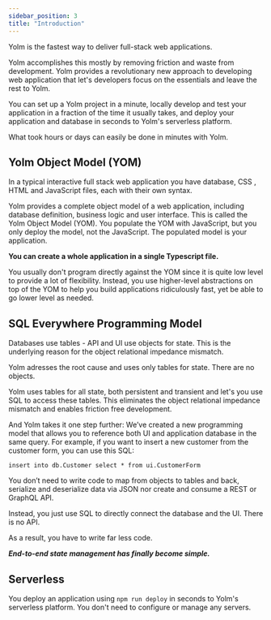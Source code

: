 ```yaml
---
sidebar_position: 3
title: "Introduction"
---
```

Yolm is the fastest way to deliver full-stack web applications.

Yolm accomplishes this mostly by removing friction and waste from development. Yolm provides a revolutionary new approach to developing web application that let's developers focus on the essentials and leave the rest to Yolm.

You can set up a Yolm project in a minute, locally develop and test your application in a fraction of the time it usually takes, and deploy your application and database in seconds to Yolm's serverless platform.

What took hours or days can easily be done in minutes with Yolm.

## Yolm Object Model (YOM)

In a typical interactive full stack web application you have database, CSS , HTML and JavaScript files, each with their own syntax.

Yolm provides a complete object model of a web application, including database definition, business logic and user interface. This is called the Yolm Object Model (YOM). You populate the YOM with JavaScript, but you only deploy the model, not the JavaScript. The populated model is your application.

__You can create a whole application in a single Typescript file.__

You usually don't program directly against the YOM since it is quite low level to provide a lot of flexibility. Instead, you use higher-level abstractions on top of the YOM to help you build applications ridiculously fast, yet be able to go lower level as needed.

## SQL Everywhere Programming Model

Databases use tables - API and UI use objects for state. This is the underlying reason for the object relational impedance mismatch.

Yolm adresses the root cause and uses only tables for state. There are no objects.

Yolm uses tables for all state, both persistent and transient and let's you use SQL to access these tables. This eliminates the object relational impedance mismatch and enables friction free development.

And Yolm takes it one step further: We’ve created a new programming model that allows you to reference both UI and application database in the same query. For example, if you want to insert a new customer from the customer form, you can use this SQL:

`insert into db.Customer select * from ui.CustomerForm`

You don’t need to write code to map from objects to tables and back, serialize and deserialize data via JSON nor create and consume a REST or GraphQL API.

Instead, you just use SQL to directly connect the database and the UI. There is no API.

As a result, you have to write far less code.

___End-to-end state management has finally become simple.___

## Serverless

You deploy an application using ```npm run deploy``` in seconds to Yolm's serverless platform. You don't need to configure or manage any servers.